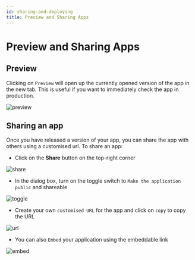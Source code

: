 ```yaml
---
id: sharing-and-deploying
title: Preview and Sharing Apps
---
```


# Preview and Sharing Apps

## Preview

Clicking on `Preview` will open up the currently opened version of the app in the new tab. This is useful if you want to immediately check the app in production.


<img className="screenshot-full" src="/img/tutorial/sharing/preview.gif" alt="preview" />

## Sharing an app

Once you have released a version of your app, you can share the app with others using a customised url. To share an app:

- Click on the **Share** button on the top-right corner

<div style={{textAlign: 'center'}}>


<img className="screenshot-full" src="/img/tutorial/sharing/share.png" alt="share" />


</div>

- In the dialog box, turn on the toggle switch to `Make the application public` and shareable

<div style={{textAlign: 'center'}}>


<img className="screenshot-full" src="/img/tutorial/sharing/toggle.png"  alt="toggle" />


</div>

- Create your own `customised URL` for the app and click on `copy` to copy the URL

<div style={{textAlign: 'center'}}>

<img className="screenshot-full" src="/img/tutorial/sharing/url.png" alt="url" />


</div>

- You can also `Embed` your application using the embeddable link

<div style={{textAlign: 'center'}}>

<img className="screenshot-full" src="/img/tutorial/sharing/embed.png" alt="embed" />


</div>
